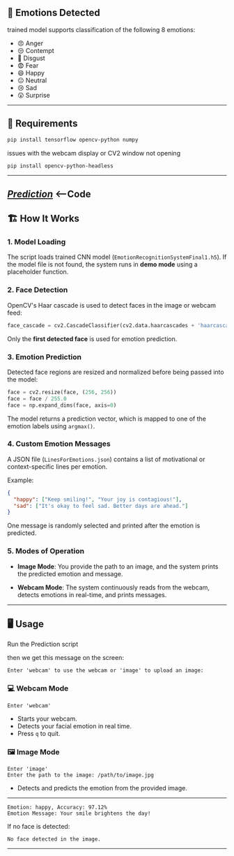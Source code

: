 ## 🧠 Emotions Detected
trained model supports classification of the following 8 emotions: 

* 😠 Anger
* 😒 Contempt
* 🤢 Disgust
* 😨 Fear
* 😄 Happy
* 😐 Neutral
* 😢 Sad
* 😲 Surprise

---  
## 🔧 Requirements

```bash
pip install tensorflow opencv-python numpy
```

issues with the webcam display or CV2 window not opening

```bash
pip install opencv-python-headless
```

---
## [***Prediction***](2-Prediction.py)   <--Code
## 🏗️ How It Works

### 1. **Model Loading**

The script loads trained CNN model (`EmotionRecognitionSystemFinal1.h5`). If the model file is not found, the system runs in **demo mode** using a placeholder function.

### 2. **Face Detection**

OpenCV's Haar cascade is used to detect faces in the image or webcam feed:

```python
face_cascade = cv2.CascadeClassifier(cv2.data.haarcascades + 'haarcascade_frontalface_default.xml')
```

Only the **first detected face** is used for emotion prediction.

### 3. **Emotion Prediction**

Detected face regions are resized and normalized before being passed into the model:

```python
face = cv2.resize(face, (256, 256))
face = face / 255.0
face = np.expand_dims(face, axis=0)
```

The model returns a prediction vector, which is mapped to one of the emotion labels using `argmax()`.

### 4. **Custom Emotion Messages**

A JSON file (`LinesForEmotions.json`) contains a list of motivational or context-specific lines per emotion.

Example:

```json
{
  "happy": ["Keep smiling!", "Your joy is contagious!"],
  "sad": ["It's okay to feel sad. Better days are ahead."]
}
```

One message is randomly selected and printed after the emotion is predicted.

### 5. **Modes of Operation**

* **Image Mode**: You provide the path to an image, and the system prints the predicted emotion and message.

* **Webcam Mode**: The system continuously reads from the webcam, detects emotions in real-time, and prints messages.

---

## 🖥️ Usage

Run the Prediction script 

then we get this message on the screen:

```
Enter 'webcam' to use the webcam or 'image' to upload an image:
```

### 💻 Webcam Mode

```text
Enter 'webcam'
```

* Starts your webcam.
* Detects your facial emotion in real time.
* Press `q` to quit.

### 🖼️ Image Mode

```text
Enter 'image'
Enter the path to the image: /path/to/image.jpg
```

* Detects and predicts the emotion from the provided image.

---

```text
Emotion: happy, Accuracy: 97.12%
Emotion Message: Your smile brightens the day!
```

If no face is detected:

```text
No face detected in the image.
```

---  
